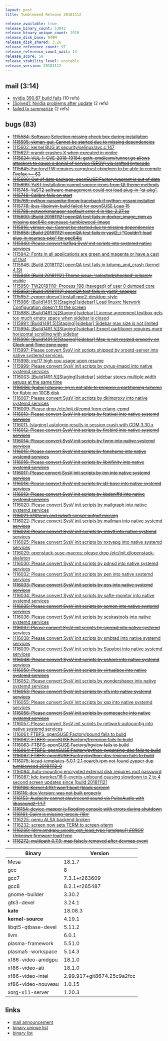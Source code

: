```yaml
---
layout: post
title: Tumbleweed Release 20181112

release_available: true
release_binary_count: 53042
release_binary_unique_count: 1910
release_disk_base: 949M
release_disk_shared: 3.2G
release_reference_count: 97
release_reference_count_mail: 14
release_score: 59
release_stability_level: unstable
release_version: 20181112
---
```


## mail (3:14)

- [nvidia 390.87 build fails](https://lists.opensuse.org/opensuse-factory/2018-11/msg00082.html) (10 refs)
- [\[Solved\]: Nvidia problems after update](https://lists.opensuse.org/opensuse-factory/2018-11/msg00114.html) (2 refs)
- [failed to summarize](https://lists.opensuse.org/opensuse-factory/2018-11/msg00151.html) (2 refs)

## bugs (83)

<!--more-->

- ~~[1115584: Software Selection missing check box during installation](https://bugzilla.opensuse.org/show_bug.cgi?id=1115584)~~
- ~~[1115595: ykman-gui: Cannot be started due to missing dependencies](https://bugzilla.opensuse.org/show_bug.cgi?id=1115595)~~
- [1115602: kernel BUG at security/selinux/avc.c:147](https://bugzilla.opensuse.org/show_bug.cgi?id=1115602)
- ~~[1115627: xrandr crashes X when executed in xinitrc](https://bugzilla.opensuse.org/show_bug.cgi?id=1115627)~~
- ~~[1115634: VUL-1: CVE-2018-19184: geth: cmd/evm/runner.go allows attackers to cause a denial of service (SEGV) via crafted bytecode](https://bugzilla.opensuse.org/show_bug.cgi?id=1115634)~~
- ~~[1115645: Factory/TW requires cargo/rust cbindgen to be able to compile Firefox >= 63](https://bugzilla.opensuse.org/show_bug.cgi?id=1115645)~~
- ~~[1115690: Out of date package: openSUSE:Factory/vagrant is out of date](https://bugzilla.opensuse.org/show_bug.cgi?id=1115690)~~
- ~~[1115699: YaST Installation cannot source icons from Qt theme methods](https://bugzilla.opensuse.org/show_bug.cgi?id=1115699)~~
- ~~[1115745: YaST2 software management could not load plug-in “qt-pkg”.](https://bugzilla.opensuse.org/show_bug.cgi?id=1115745)~~
- ~~[1115748: Calibre fails on start](https://bugzilla.opensuse.org/show_bug.cgi?id=1115748)~~
- ~~[1115769: python-paramiko throw traceback if python-gssapi installed](https://bugzilla.opensuse.org/show_bug.cgi?id=1115769)~~
- ~~[1115778: ibus-libpinyin build failed for openSUSE Leap 15](https://bugzilla.opensuse.org/show_bug.cgi?id=1115778)~~
- ~~[1115788: networkmanager segfault error 4 in libc-2.27.so](https://bugzilla.opensuse.org/show_bug.cgi?id=1115788)~~
- ~~[1115800: \[Build 20181112\] openQA test fails in docker_image_rpm as missing ppc64le opensuse-tumbleweed-image](https://bugzilla.opensuse.org/show_bug.cgi?id=1115800)~~
- ~~[1115816: ykman-gui: Cannot be started due to missing dependencies](https://bugzilla.opensuse.org/show_bug.cgi?id=1115816)~~
- ~~[1115858: \[Build 20181112\] openQA test fails in yast2_i "Couldn't load plug-in ncurses-pkg" for ppc64le](https://bugzilla.opensuse.org/show_bug.cgi?id=1115858)~~
- ~~[1115940: Please convert  bzflag SysV init scripts into systemd native services](https://bugzilla.opensuse.org/show_bug.cgi?id=1115940)~~
- [1115942: Fonts in all applications are green and magenta or have a cast of that](https://bugzilla.opensuse.org/show_bug.cgi?id=1115942)
- [1115946: \[Build 20181112\] openQA test fails in kdump_and_crash (kernel 4.19)](https://bugzilla.opensuse.org/show_bug.cgi?id=1115946)
- ~~[1115949: \[Build 20181112\] Theme issue: 'selected/checked' is barely visible](https://bugzilla.opensuse.org/show_bug.cgi?id=1115949)~~
- [1115950: TW20181110: Process 198 (haveged) of user 0 dumped core](https://bugzilla.opensuse.org/show_bug.cgi?id=1115950)
- ~~[1115953: \[Build 20181112\] openQA test fails in yast2_snapper](https://bugzilla.opensuse.org/show_bug.cgi?id=1115953)~~
- ~~[1115957: zypper doesn't install qqc2-desktop-style](https://bugzilla.opensuse.org/show_bug.cgi?id=1115957)~~
- [1115986: \[Build1491.5\]\[Staging\]\[sidebar\] Load linuxrc Network Configuration doesn't fit the screen](https://bugzilla.opensuse.org/show_bug.cgi?id=1115986)
- [1115988: \[Build1491.5\]\[Staging\]\[sidebar\] License agreement textbox gets too much empty space when sidebar is closed](https://bugzilla.opensuse.org/show_bug.cgi?id=1115988)
- [1115991: \[Build1491.5\]\[Staging\]\[sidebar\] Sidebar max size is not limited](https://bugzilla.opensuse.org/show_bug.cgi?id=1115991)
- [1115994: \[Build1491.5\]\[Staging\]\[sidebar\] Expert partitioner requires more horizontal scrolling with sidebar](https://bugzilla.opensuse.org/show_bug.cgi?id=1115994)
- ~~[1115996: \[Build1491.5\]\[Staging\]\[sidebar\] Map is not resized properly on Clock and Time zone page](https://bugzilla.opensuse.org/show_bug.cgi?id=1115996)~~
- [1115997: Please convert  SysV init scripts shipped by xrootd-server into native systemd services.](https://bugzilla.opensuse.org/show_bug.cgi?id=1115997)
- [1115998: irq/17 high cpu usage upon resume](https://bugzilla.opensuse.org/show_bug.cgi?id=1115998)
- [1115999: Please convert SysV init scripts by cyrus-imapd into native systemd services](https://bugzilla.opensuse.org/show_bug.cgi?id=1115999)
- [1116003: \[Build1491.5\]\[Staging\]\[sidebar\] sidebar stores multiple width setups at the same time](https://bugzilla.opensuse.org/show_bug.cgi?id=1116003)
- ~~[1116006: \[kubic\] storage-ng is not able to propose a partitioning schema for Kubic on 10GB disk](https://bugzilla.opensuse.org/show_bug.cgi?id=1116006)~~
- [1116007: Please convert SysV init scripts by dkimproxy into native systemd services](https://bugzilla.opensuse.org/show_bug.cgi?id=1116007)
- ~~[1116009: Please drop /etc/init.d/epmd from erlang-epmd](https://bugzilla.opensuse.org/show_bug.cgi?id=1116009)~~
- ~~[1116010: Please convert SysV init scripts by festival into native systemd services](https://bugzilla.opensuse.org/show_bug.cgi?id=1116010)~~
- [1116011: \[staging\] autologin results in session crash with GDM 3.30.x](https://bugzilla.opensuse.org/show_bug.cgi?id=1116011)
- ~~[1116012: Please convert SysV init scripts by firebird into native systemd services](https://bugzilla.opensuse.org/show_bug.cgi?id=1116012)~~
- ~~[1116014: Please convert SysV init scripts by  fwnn into native systemd services](https://bugzilla.opensuse.org/show_bug.cgi?id=1116014)~~
- ~~[1116015: Please convert SysV init scripts by fonehome into native systemd services](https://bugzilla.opensuse.org/show_bug.cgi?id=1116015)~~
- ~~[1116016: Please convert SysV init scripts by libinfinity into native systemd services](https://bugzilla.opensuse.org/show_bug.cgi?id=1116016)~~
- ~~[1116017: Please convert SysV init scripts by inn into native systemd services](https://bugzilla.opensuse.org/show_bug.cgi?id=1116017)~~
- ~~[1116018: Please convert SysV init scripts by i4l-base into native systemd services](https://bugzilla.opensuse.org/show_bug.cgi?id=1116018)~~
- ~~[1116019: Please convert SysV init scripts by  kbdsniffd into native systemd services](https://bugzilla.opensuse.org/show_bug.cgi?id=1116019)~~
- [1116020: Please convert SysV init scripts by mailgraph into native systemd services](https://bugzilla.opensuse.org/show_bug.cgi?id=1116020)
- ~~[1116021: k10temp and iwlwifi sensor output missing](https://bugzilla.opensuse.org/show_bug.cgi?id=1116021)~~
- ~~[1116022: Please convert SysV init scripts by mailman into native systemd services](https://bugzilla.opensuse.org/show_bug.cgi?id=1116022)~~
- ~~[1116023: Please convert SysV init scripts by mhvtl into native systemd services](https://bugzilla.opensuse.org/show_bug.cgi?id=1116023)~~
- [1116025: Please convert SysV init scripts by nxtvepg into native systemd services](https://bugzilla.opensuse.org/show_bug.cgi?id=1116025)
- [1116029: openstack-suse-macros: please drop /etc/init.d/openstack-skeleton](https://bugzilla.opensuse.org/show_bug.cgi?id=1116029)
- [1116030: Please convert SysV init scripts by pdnsd into native systemd services](https://bugzilla.opensuse.org/show_bug.cgi?id=1116030)
- [1116032: Please convert SysV init scripts by pen into native systemd services](https://bugzilla.opensuse.org/show_bug.cgi?id=1116032)
- ~~[1116033: Please convert SysV init scripts by qos into native systemd services](https://bugzilla.opensuse.org/show_bug.cgi?id=1116033)~~
- [1116034: Please convert SysV init scripts by safte-monitor into native systemd services](https://bugzilla.opensuse.org/show_bug.cgi?id=1116034)
- ~~[1116035: Please convert SysV init scripts by scmon into native systemd services](https://bugzilla.opensuse.org/show_bug.cgi?id=1116035)~~
- [1116036: Please convert SysV init scripts by scsirastools into native systemd services](https://bugzilla.opensuse.org/show_bug.cgi?id=1116036)
- ~~[1116037: Please convert SysV init scripts by siproxd into native systemd services](https://bugzilla.opensuse.org/show_bug.cgi?id=1116037)~~
- [1116038: Please convert SysV init scripts by smbtad into native systemd services](https://bugzilla.opensuse.org/show_bug.cgi?id=1116038)
- [1116039: Please convert SysV init scripts by Supybot into native systemd services](https://bugzilla.opensuse.org/show_bug.cgi?id=1116039)
- ~~[1116048: Please convert SysV init scripts by ushare into native systemd services](https://bugzilla.opensuse.org/show_bug.cgi?id=1116048)~~
- ~~[1116050: Please convert SysV init scripts by virtualbox into native systemd services](https://bugzilla.opensuse.org/show_bug.cgi?id=1116050)~~
- [1116052: Please convert SysV init scripts by wondershaper into native systemd services](https://bugzilla.opensuse.org/show_bug.cgi?id=1116052)
- ~~[1116053: Please convert SysV init scripts by xfs into native systemd services](https://bugzilla.opensuse.org/show_bug.cgi?id=1116053)~~
- [1116055: Please convert SysV init scripts by xsp into native systemd services](https://bugzilla.opensuse.org/show_bug.cgi?id=1116055)
- ~~[1116056: Please convert SysV init scripts by compcache into native systemd services](https://bugzilla.opensuse.org/show_bug.cgi?id=1116056)~~
- [1116057: Please convert SysV init scripts by network-autoconfig into native systemd services](https://bugzilla.opensuse.org/show_bug.cgi?id=1116057)
- [1116061: FTBFS: openSUSE:Factory/pound fails to build](https://bugzilla.opensuse.org/show_bug.cgi?id=1116061)
- ~~[1116062: FTBFS: openSUSE:Factory/freeorion fails to build](https://bugzilla.opensuse.org/show_bug.cgi?id=1116062)~~
- ~~[1116063: FTBFS: openSUSE:Factory/hgview fails to build](https://bugzilla.opensuse.org/show_bug.cgi?id=1116063)~~
- ~~[1116064: FTBFS: openSUSE:Factory/python-pyparsing-doc fails to build](https://bugzilla.opensuse.org/show_bug.cgi?id=1116064)~~
- ~~[1116067: FTBFS: openSUSE:Factory/python-dns-lexicon fails to build](https://bugzilla.opensuse.org/show_bug.cgi?id=1116067)~~
- ~~[1116075: kicad-templates-5.0.1-2.1.noarch.rpm not found zypper dup tumbleweed 20181112-0](https://bugzilla.opensuse.org/show_bug.cgi?id=1116075)~~
- [1116084: Auto-mounting encrypted external disk requires root password](https://bugzilla.opensuse.org/show_bug.cgi?id=1116084)
- [1116087: kde kworker/16:0-events-unbound  causing slowdown to 2 to 4 second screen updates since \[build 20181112\]](https://bugzilla.opensuse.org/show_bug.cgi?id=1116087)
- ~~[1116106: Kernel 4.19.1 won't boot (black screen)](https://bugzilla.opensuse.org/show_bug.cgi?id=1116106)~~
- ~~[1116116: dex Version: was not built properly](https://bugzilla.opensuse.org/show_bug.cgi?id=1116116)~~
- ~~[1116153: Audacity cannot play/record sound via PulseAudio with libasound2-1.1.7](https://bugzilla.opensuse.org/show_bug.cgi?id=1116153)~~
- ~~[1116154: device-mapper is flooding console with errors during shutdown](https://bugzilla.opensuse.org/show_bug.cgi?id=1116154)~~
- ~~[1116161: Gajim is missing 'precis-i18n'](https://bugzilla.opensuse.org/show_bug.cgi?id=1116161)~~
- [1116225: qemu ALSA backend broken](https://bugzilla.opensuse.org/show_bug.cgi?id=1116225)
- [1116232: screen now sets TERM to screen-xterm](https://bugzilla.opensuse.org/show_bug.cgi?id=1116232)
- ~~[1116239: \[drm:amdgpu_ucode_get_load_type \[amdgpu\]\] *ERROR* Unknown firmware load type](https://bugzilla.opensuse.org/show_bug.cgi?id=1116239)~~
- ~~[1116272: multipath 0.7.9: map falsely removed after devmap event](https://bugzilla.opensuse.org/show_bug.cgi?id=1116272)~~

Binary | Version
--- | ---
Mesa | 18.1.7
gcc | 8
gcc7 | 7.3.1+r263609
gcc8 | 8.2.1+r265487
gnome-builder | 3.30.2
gtk3-devel | 3.24.1
**kate** | 18.08.3
**kernel-source** | 4.19.1
libqt5-qtbase-devel | 5.11.2
llvm | 6.0.1
plasma-framework | 5.51.0
plasma5-workspace | 5.14.3
xf86-video-amdgpu | 18.1.0
xf86-video-ati | 18.1.0
xf86-video-intel | 2.99.917+git8674.25c9a2fcc
xf86-video-nouveau | 1.0.15
xorg-x11-server | 1.20.3

## links

- [mail announcement](https://lists.opensuse.org/opensuse-factory/2018-11/msg00081.html)
- [binary unique list](http://download.tumbleweed.boombatower.com/20181112/rpm.unique.list)
- [binary list](http://download.tumbleweed.boombatower.com/20181112/rpm.list)
